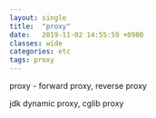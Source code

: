 ```yaml
---
layout: single
title:  "proxy"
date:   2019-11-02 14:55:59 +0900
classes: wide
categories: etc
tags: proxy
---
```


proxy - forward proxy, reverse proxy

jdk dynamic proxy, cglib proxy
